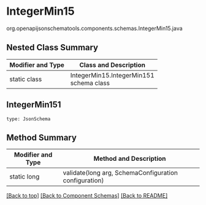 # IntegerMin15
org.openapijsonschematools.components.schemas.IntegerMin15.java

## Nested Class Summary
| Modifier and Type | Class and Description |
| ----------------- | ---------------------- |
| static class | IntegerMin15.IntegerMin151<br> schema class |

## IntegerMin151
```
type: JsonSchema
```

## Method Summary
| Modifier and Type | Method and Description |
| ----------------- | ---------------------- |
| static long | validate(long arg, SchemaConfiguration configuration) |

[[Back to top]](#top) [[Back to Component Schemas]](../../../README.md#Component-Schemas) [[Back to README]](../../../README.md)
